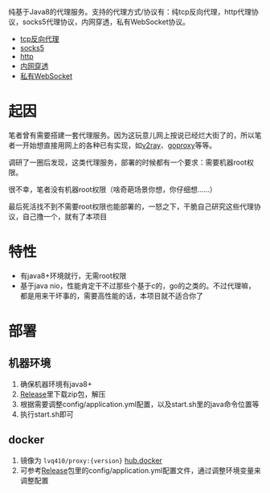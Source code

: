 纯基于Java8的代理服务。支持的代理方式/协议有：纯tcp反向代理，http代理协议，socks5代理协议，内网穿透，私有WebSocket协议。

* [tcp反向代理](docs/tcp.md)
* [socks5](docs/socks5.md)
* [http](docs/http.md)
* [内网穿透](docs/intranet.md)
* [私有WebSocket](docs/pws.md)

# 起因
笔者曾有需要搭建一套代理服务。因为这玩意儿网上按说已经烂大街了的，所以笔者一开始想直接用网上的各种已有实现，如[v2ray](https://github.com/233boy/v2ray)、[goproxy](https://github.com/snail007/goproxy)等等。

调研了一圈后发现，这类代理服务，部署的时候都有一个要求：需要机器root权限。

很不幸，笔者没有机器root权限（啥奇葩场景你想，你仔细想……）

最后死活找不到不需要root权限也能部署的，一怒之下，干脆自己研究这些代理协议，自己撸一个，就有了本项目

# 特性
* 有java8+环境就行，无需root权限
* 基于java nio，性能肯定干不过那些个基于c的，go的之类的。不过代理嘛，都是用来干坏事的，需要高性能的话，本项目就不适合你了

# 部署
## 机器环境
1. 确保机器环境有java8+
1. [Release](https://github.com/lvq410/Proxy/releases)里下载zip包，解压
1. 根据需要调整config/application.yml配置，以及start.sh里的java命令位置等
1. 执行start.sh即可

## docker
1. 镜像为 `lvq410/proxy:{version}` [hub.docker](https://hub.docker.com/repository/docker/lvq410/proxy)
1. 可参考[Release](https://github.com/lvq410/Proxy/releases)包里的config/application.yml配置文件，通过调整环境变量来调整配置